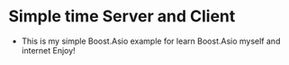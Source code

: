 # Simple time Server and Client

- This is my simple Boost.Asio example for learn Boost.Asio myself and internet Enjoy!
